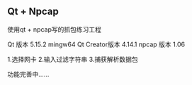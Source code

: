 ## Qt + Npcap
使用qt + npcap写的抓包练习工程

Qt 版本 5.15.2 mingw64
Qt Creator版本  4.14.1
npcap 版本 1.06

1.选择网卡
2.输入过滤字符串
3.捕获解析数据包

功能完善中......

